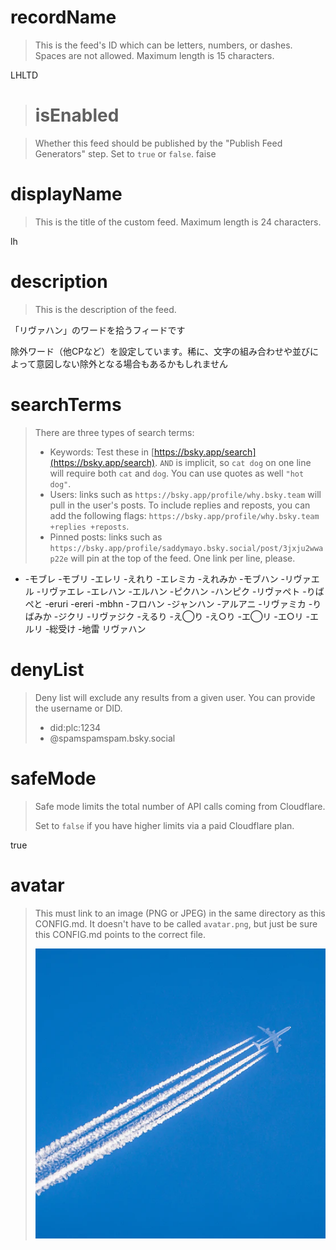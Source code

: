
# recordName

> This is the feed's ID which can be letters, numbers, or dashes. Spaces are not allowed. Maximum length is 15 characters.

LHLTD

> # isEnabled

> Whether this feed should be published by the "Publish Feed Generators" step. Set to `true` or `false`.
> faise

# displayName

> This is the title of the custom feed. Maximum length is 24 characters.

lh

# description

> This is the description of the feed.

「リヴァハン」のワードを拾うフィードです

除外ワード（他CPなど）を設定しています。稀に、文字の組み合わせや並びによって意図しない除外となる場合もあるかもしれません


# searchTerms

> There are three types of search terms:
>
> - Keywords: Test these in [https://bsky.app/search](https://bsky.app/search). `AND` is implicit, so `cat dog` on one line will require both `cat` and `dog`. You can use quotes as well `"hot dog"`.
> - Users: links such as `https://bsky.app/profile/why.bsky.team` will pull in the user's posts. To include replies and reposts, you can add the following flags: `https://bsky.app/profile/why.bsky.team +replies +reposts`.
> - Pinned posts: links such as `https://bsky.app/profile/saddymayo.bsky.social/post/3jxju2wwap22e` will pin at the top of the feed. One link per line, please.

- -モブレ -モブリ -エレリ -えれり -エレミカ -えれみか -モブハン -リヴァエル -リヴァエレ -エレハン -エルハン -ピクハン -ハンピク -リヴァペト -りばぺと -eruri -ereri -mbhn -フロハン -ジャンハン -アルアニ -リヴァミカ -りばみか -ジクリ -リヴァジク -えるり -え◯り -え○り -エ◯リ -エ○リ -エルリ -総受け -地雷 リヴァハン

# denyList

> Deny list will exclude any results from a given user. You can provide the username or DID.
>
> - did:plc:1234
> - @spamspamspam.bsky.social

# safeMode

> Safe mode limits the total number of API calls coming from Cloudflare.
>
> Set to `false` if you have higher limits via a paid Cloudflare plan.

true

# avatar

> This must link to an image (PNG or JPEG) in the same directory as this CONFIG.md. It doesn't have to be called `avatar.png`, but just be sure this CONFIG.md points to the correct file.
>
> ![](avatar.png)
